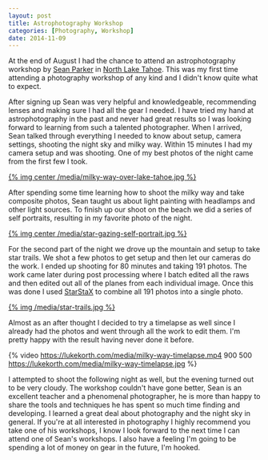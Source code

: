 ```yaml
---
layout: post
title: Astrophotography Workshop
categories: [Photography, Workshop]
date: 2014-11-09
---
```

At the end of August I had the chance to attend an astrophotography workshop by [Sean Parker](http://www.sean-parker.com/about/)
in [North Lake Tahoe](https://www.google.com/maps/place/Speedboat+Beach/@39.2218097,-120.0067569,17z/data=!4m7!1m4!3m3!1s0x80997ae878dc7281:0xb8f7788500bf7b78!2sSpeedboat+Beach+access,+Kings+Beach,+CA+96143!3b1!3m1!1s0x0:0x78b59b82cd2eae98).
This was my first time attending a photography workshop of any kind and I didn't know quite what to expect.

<!-- more -->

After signing up Sean was very helpful and knowledgeable, recommending lenses and making sure I had all the gear
I needed. I have tried my hand at astrophotography in the past and never had great results so I was looking forward to learning
from such a talented photographer. When I arrived, Sean talked through everything I needed to know about setup,
camera settings, shooting the night sky and milky way. Within 15 minutes I had my camera setup and was shooting.
One of my best photos of the night came from the first few I took.

<a href="https://500px.com/photo/81815977/milky-way-over-tahoe-by-luke-korth" target="_blank">{% img center /media/milky-way-over-lake-tahoe.jpg %}</a>

After spending some time learning how to shoot the milky way and take composite photos, Sean taught us about light painting
with headlamps and other light sources. To finish up our shoot on the beach we did a series of self portraits,
resulting in my favorite photo of the night.

<a href="https://500px.com/photo/80880759/star-gazing-self-portrait-by-luke-korth" target="_blank">{% img center /media/star-gazing-self-portrait.jpg %}</a>

For the second part of the night we drove up the mountain and setup to take star trails. We shot a few photos to get
setup and then let our cameras do the work. I ended up shooting for 80 minutes and taking 191 photos.
The work came later during post processing where I batch edited all the raws and then edited out all of
the planes from each individual image. Once this was done I used [StarStaX](http://www.markus-enzweiler.de/StarStaX/StarStaX.html)
to combine all 191 photos into a single photo.

<a href="https://500px.com/photo/89029765/star-trails-by-luke-korth" target="_blank">{% img /media/star-trails.jpg %}</a>

Almost as an after thought I decided to try a timelapse as well since I already had the photos and went through all the work
to edit them. I'm pretty happy with the result having never done it before.

{% video https://lukekorth.com/media/milky-way-timelapse.mp4 900 500 https://lukekorth.com/media/milky-way-timelapse.jpg %}

I attempted to shoot the following night as well, but the evening turned out to be very cloudy.
The workshop couldn't have gone better, Sean is an excellent teacher and a phenomenal photographer,
he is more than happy to share the tools and techniques he has spent so much time finding and developing. I
learned a great deal about photography and the night sky in general. If you're at all interested in
photography I highly recommend you take one of his workshops, I know I look forward to the next time I can attend one of
Sean's workshops. I also have a feeling I'm going to be spending a lot of money on gear in the future, I'm hooked.

